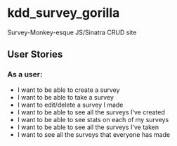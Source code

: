# kdd_survey_gorilla
Survey-Monkey-esque JS/Sinatra CRUD site

## User Stories
### As a user:
* I want to be able to create a survey
* I want to be able to take a survey
* I want to edit/delete a survey I made
* I want to be able to see all the surveys I've created
* I want to be able to see stats on each of my surveys
* I want to be able to see all the surveys I've taken
* I want to see all the surveys that everyone has made

